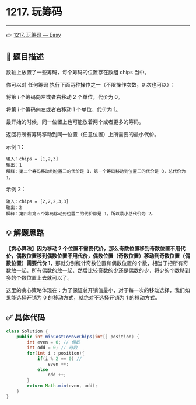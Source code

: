 # 1217. 玩筹码

---

👉 [1217. 玩筹码 — Easy](https://leetcode-cn.com/problems/minimum-cost-to-move-chips-to-the-same-position/)

## 📜 题目描述

数轴上放置了一些筹码，每个筹码的位置存在数组 chips 当中。

你可以对 任何筹码 执行下面两种操作之一（不限操作次数，0 次也可以）：

将第 i 个筹码向左或者右移动 2 个单位，代价为 0。

将第 i 个筹码向左或者右移动 1 个单位，代价为 1。

最开始的时候，同一位置上也可能放着两个或者更多的筹码。

返回将所有筹码移动到同一位置（任意位置）上所需要的最小代价。

示例 1：

```
输入：chips = [1,2,3]
输出：1
解释：第二个筹码移动到位置三的代价是 1，第一个筹码移动到位置三的代价是 0，总代价为 1。
```


示例 2：

```
输入：chips = [2,2,2,3,3]
输出：2
解释：第四和第五个筹码移动到位置二的代价都是 1，所以最小总代价为 2。
```

## 💡 解题思路

**【贪心算法】**因为移动 2 个位置不需要代价，那么**奇数位置移到奇数位置不用代价，偶数位置移到偶数位置不用代价，偶数位置（奇数位置）移动到奇数位置（偶数位置）需要代价 1**，那就分别统计奇数位置和偶数位置的个数，相当于把所有奇数放一起，所有偶数的放一起，然后比较奇数的少还是偶数的少，将少的个数移到多的个数位置上去就可以了。

这里的贪心策略体现在：为了保证总开销值最小，对于每一次的移动选择，我们如果能选择开销为 0 的移动方式，就绝对不选择开销为 1 的移动方式。


## ✅  具体代码 


```java
class Solution {
    public int minCostToMoveChips(int[] position) {
        int even = 0; // 偶数
        int odd = 0; // 奇数
        for(int i : position){
            if(i % 2 == 0) // 
                even ++;
            else
                odd ++;
        }
        return Math.min(even, odd);
    }
}
```